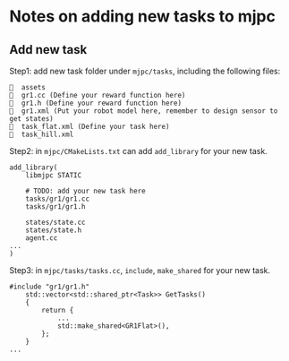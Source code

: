 # Notes on adding new tasks to mjpc

## Add new task

Step1: add new task folder under `mjpc/tasks`, including the following files: 

```
  assets
  gr1.cc (Define your reward function here)
  gr1.h (Define your reward function here)
󰗀  gr1.xml (Put your robot model here, remember to design sensor to get states)
󰗀  task_flat.xml (Define your task here)
󰗀  task_hill.xml
```

Step2: in `mjpc/CMakeLists.txt` can add `add_library` for your new task.

```
add_library(
    libmjpc STATIC

    # TODO: add your new task here
    tasks/gr1/gr1.cc
    tasks/gr1/gr1.h

    states/state.cc
    states/state.h
    agent.cc
...
)
```

Step3: in `mjpc/tasks/tasks.cc`, `include`, `make_shared` for your new task.

```
#include "gr1/gr1.h"
    std::vector<std::shared_ptr<Task>> GetTasks()
    {
        return {
            ...
            std::make_shared<GR1Flat>(),
        };
    }
...
```
